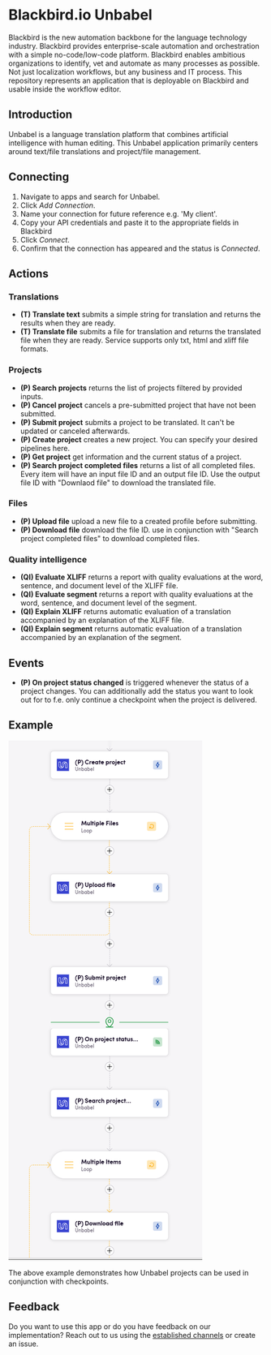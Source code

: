 
# Blackbird.io Unbabel

Blackbird is the new automation backbone for the language technology industry. Blackbird provides enterprise-scale automation and orchestration with a simple no-code/low-code platform. Blackbird enables ambitious organizations to identify, vet and automate as many processes as possible. Not just localization workflows, but any business and IT process. This repository represents an application that is deployable on Blackbird and usable inside the workflow editor.

## Introduction

<!-- begin docs -->  

Unbabel is a language translation platform that combines artificial intelligence with human editing. This Unbabel application primarily centers around text/file translations and project/file management.

## Connecting

1. Navigate to apps and search for Unbabel.
2. Click _Add Connection_.
3. Name your connection for future reference e.g. 'My client'.
4. Copy your API credentials and paste it to the appropriate fields in Blackbird
5. Click _Connect_.
6. Confirm that the connection has appeared and the status is _Connected_.

## Actions

### Translations

- **(T) Translate text** submits a simple string for translation and returns the results when they are ready.
- **(T) Translate file** submits a file for translation and returns the translated file when they are ready. Service supports only txt, html and xliff file formats.

### Projects

- **(P) Search projects** returns the list of projects filtered by provided inputs.
- **(P) Cancel project** cancels a pre-submitted project that have not been submitted.
- **(P) Submit project** submits a project to be translated. It can't be updated or canceled afterwards.
- **(P) Create project** creates a new project. You can specify your desired pipelines here.
- **(P) Get project** get information and the current status of a project.
- **(P) Search project completed files** returns a list of all completed files. Every item will have an input file ID and an output file ID. Use the output file ID with "Downlaod file" to download the translated file.

### Files

- **(P) Upload file** upload a new file to a created profile before submitting.
- **(P) Download file** download the file ID. use in conjunction with "Search project completed files" to download completed files.

### Quality intelligence

- **(QI) Evaluate XLIFF** returns a report with quality evaluations at the word, sentence, and document level of the XLIFF file.
- **(QI) Evaluate segment** returns a report with quality evaluations at the word, sentence, and document level of the segment.
- **(QI) Explain XLIFF** returns automatic evaluation of a translation accompanied by an explanation of the XLIFF file.
- **(QI) Explain segment** returns automatic evaluation of a translation accompanied by an explanation of the segment.

## Events

- **(P) On project status changed** is triggered whenever the status of a project changes. You can additionally add the status you want to look out for to f.e. only continue a checkpoint when the project is delivered.

## Example

![1729784592233](image/README/1729784592233.png)

The above example demonstrates how Unbabel projects can be used in conjunction with checkpoints.

## Feedback

Do you want to use this app or do you have feedback on our implementation? Reach out to us using the [established channels](https://www.blackbird.io/) or create an issue.

<!-- end docs -->
